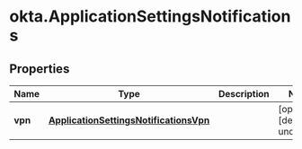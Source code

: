 # okta.ApplicationSettingsNotifications

## Properties

Name | Type | Description | Notes
------------ | ------------- | ------------- | -------------
**vpn** | [**ApplicationSettingsNotificationsVpn**](ApplicationSettingsNotificationsVpn.md) |  | [optional] [default to undefined]

